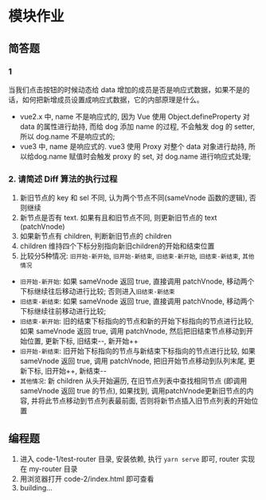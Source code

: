# 模块作业

## 简答题

### 1

当我们点击按钮的时候动态给 data 增加的成员是否是响应式数据，如果不是的话，如何把新增成员设置成响应式数据，它的内部原理是什么。

- vue2.x 中, name 不是响应式的, 因为 Vue 使用 Object.defineProperty 对 data 的属性进行劫持, 而给 dog 添加 name 的过程, 不会触发 dog 的 setter, 所以 dog.name 不是响应式的;
- vue3 中, name 是响应式的. vue3 使用 Proxy 对整个 data 对象进行劫持, 所以给dog.name 赋值时会触发 proxy 的 set, 对 dog.name 进行响应式处理;

### 2. 请简述 Diff 算法的执行过程

1. 新旧节点的 key 和 sel 不同, 认为两个节点不同(sameVnode 函数的逻辑), 否则继续
2. 新节点是否有 text. 如果有且和旧节点不同, 则更新旧节点的 text (patchVnode)
3. 如果新节点有 children, 判断新旧节点的 children
4. children 维持四个下标分别指向新旧children的开始和结束位置
5. 比较分5种情况: `旧开始-新开始`, `旧开始-新结束`, `旧结束-新开始`, `旧结束-新结束`, `其他情况`

- `旧开始-新开始`: 如果 sameVnode 返回 true, 直接调用 patchVnode, 移动两个下标继续往后移动进行比较; 否则进入`旧结束-新结束`
- `旧结束-新结束`: 如果 sameVnode 返回 true, 直接调用 patchVnode, 移动两个下标继续往前移动进行比较;
- `旧结束-新开始`: 旧的结束下标指向的节点和新的开始下标指向的节点进行比较, 如果 sameVnode 返回 true, 调用 patchVnode, 然后把旧结束节点移动到开始位置, 更新下标, 旧结束--, 新开始++
- `旧开始-新结束`: 旧开始下标指向的节点与新结束下标指向的节点进行比较, 如果 sameVnode 返回 true, 调用 patchVnode, 把旧开始节点移动到队列末尾, 更新下标, 旧开始++, 新结束--
- `其他情况`: 新 children 从头开始遍历, 在旧节点列表中查找相同节点 (即调用 sameVnode 返回 true 的节点), 如果找到, 调用patchVnode更新旧节点的内容, 并将此节点移动到节点列表最前面, 否则将新节点插入旧节点列表的开始位置

## 编程题

1. 进入 code-1/test-router 目录, 安装依赖, 执行 `yarn serve` 即可, router 实现在 my-router 目录
2. 用浏览器打开 code-2/index.html 即可查看
3. building...
